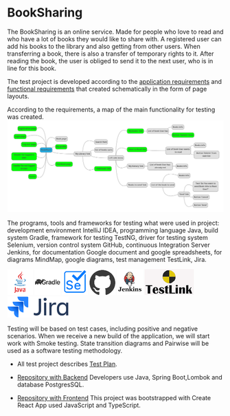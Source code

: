 # BookSharing

The BookSharing is an online service.
Made for people who love to read and who have a lot of books they would like to share with.
A registered user can add his books to the library and also getting from other users. 
When transferring a book, there is also a transfer of temporary rights to it. 
After reading the book, the user is obliged to send it to the next user,
who is in line for this book.

The test project is developed according to the [application requirements](https://docs.google.com/document/d/1qS2nE6eYz-0MswMzk-eEY7f5bnkT8LFIYknpaJLFoAE/edit?usp=drive_link)
and [functional requirements](https://app.diagrams.net/#G1CrpUxmWZwFm6MBLW17g9Vtl-ajKilM_-) that created schematically in the form of page layouts.

According to the requirements, a map of the main functionality for testing was created.
![main functionality for testing](images/BookShare_main_function.png)

The programs, tools and frameworks for testing what were used in project:
development environment IntelliJ IDEA, programming language Java, build system Gradle, 
framework for testing TestNG, driver for testing system Selenium, version control system GitHub,
continuous Integration Server Jenkins, for documentation Google document and google spreadsheets,
for diagrams MindMap, google diagrams, test management TestLink, Jira.

![Java](images/java.png)       ![Gradle](images/Gradle.png)      ![Selenium](images/Selenium.png)      ![GitHub](images/GitHub.png)     ![Jenkins](images/Jenkins.png)      ![TestLink](images/TestLink.png)      ![Jira](images/Jira.png) 

Testing will be based on test cases, including positive and negative scenarios.
When we receive a new build of the application, we will start work with Smoke testing.
State transition diagrams and Pairwise will be used as a software testing methodology.



- All test project describes [Test Plan](https://docs.google.com/document/d/1D5jcdyrv96tUdze5YWdlHociLneN7YNa/edit?usp=drive_link&ouid=109104427040351955730&rtpof=true&sd=true).

- [Repository with Backend](https://github.com/melondina/bookSwap_backend) 
Developers use Java, Spring Boot,Lombok and database PostgresSQL.

- [Repository with Frontend](https://github.com/melondina/bookswap_frontend)
  This project was bootstrapped with Create React App used JavaScript and TypeScript.

<!--
//скриншот тестов с тест линка
//скриншот тестов с дженкинса рест апи, смоки и регрессионого.
//Прикрепить баг репорты
//Написать репорт по тестам
-->